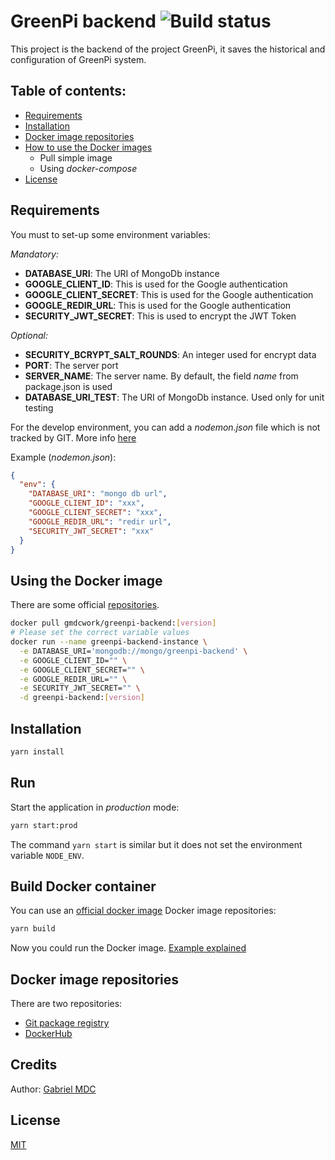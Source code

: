 # GreenPi backend ![Build status](https://github.com/gabrielmdc/greenpi-backend/workflows/Master%20push/badge.svg)

This project is the backend of the project GreenPi, it saves the historical and configuration of GreenPi system.

## Table of contents:

- [Requirements](#Requirements)
- [Installation](#Installation)
- [Docker image repositories](#Docker%20image%20repositories)
- [How to use the Docker images](#How%20to%20use%20the%20Docker%20images)
  - Pull simple image
  - Using _docker-compose_
- [License](#License)

## Requirements

You must to set-up some environment variables:

_Mandatory:_

- **DATABASE_URI**: The URI of MongoDb instance
- **GOOGLE_CLIENT_ID**: This is used for the Google authentication
- **GOOGLE_CLIENT_SECRET**: This is used for the Google authentication
- **GOOGLE_REDIR_URL**: This is used for the Google authentication
- **SECURITY_JWT_SECRET**: This is used to encrypt the JWT Token

_Optional:_

- **SECURITY_BCRYPT_SALT_ROUNDS**: An integer used for encrypt data
- **PORT**: The server port
- **SERVER_NAME**: The server name. By default, the field _name_ from package.json is used
- **DATABASE_URI_TEST**: The URI of MongoDb instance. Used only for unit testing

For the develop environment, you can add a _nodemon.json_ file which is not tracked by GIT. More info [here](https://github.com/remy/nodemon/blob/master/doc/sample-nodemon.md)

Example (_nodemon.json_):

```json nodemon.json
{
  "env": {
    "DATABASE_URI": "mongo db url",
    "GOOGLE_CLIENT_ID": "xxx",
    "GOOGLE_CLIENT_SECRET": "xxx",
    "GOOGLE_REDIR_URL": "redir url",
    "SECURITY_JWT_SECRET": "xxx"
  }
}
```

## Using the Docker image

There are some official [repositories](#Docker%20image%20repositories).

```bash
docker pull gmdcwork/greenpi-backend:[version]
# Please set the correct variable values
docker run --name greenpi-backend-instance \
  -e DATABASE_URI='mongodb://mongo/greenpi-backend' \
  -e GOOGLE_CLIENT_ID="" \
  -e GOOGLE_CLIENT_SECRET="" \
  -e GOOGLE_REDIR_URL="" \
  -e SECURITY_JWT_SECRET="" \
  -d greenpi-backend:[version]
```

## Installation

```bash
yarn install
```

## Run

Start the application in _production_ mode:

```bash
yarn start:prod
```

The command `yarn start` is similar but it does not set the environment variable `NODE_ENV`.

## Build Docker container

You can use an [official docker image](#Docker%20image%20repositories) Docker image repositories:

```bash
yarn build
```

Now you could run the Docker image. [Example explained](#Using%20the%20Docker%20image)

## Docker image repositories

There are two repositories:

- [Git package registry](https://github.com/gabrielmdc/greenpi-backend/packages)
- [DockerHub](https://cloud.docker.com/u/gmdcwork/repository/docker/gmdcwork/greenpi-backend)

## Credits

Author: [Gabriel MDC](https://github.com/gabrielmdc/)

## License

[MIT](./LICENSE)
